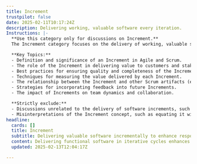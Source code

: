 ```yaml
---
title: Increment
trustpilot: false
date: 2025-02-11T10:17:24Z
description: Delivering working, valuable software every iteration.
Instructions: |-
  **Use this category only for discussions on Increment.**  
  The Increment category focuses on the delivery of working, valuable software at the end of each iteration within Agile frameworks, particularly Scrum. It emphasises the importance of producing a potentially shippable product increment that adds value to stakeholders and aligns with customer needs.

  **Key Topics:**
  - Definition and significance of an Increment in Agile and Scrum.
  - The role of the Increment in delivering value to customers and stakeholders.
  - Best practices for ensuring quality and completeness of the Increment.
  - Techniques for measuring the value delivered by each Increment.
  - The relationship between the Increment and other Scrum artifacts (e.g., Product Backlog, Sprint Backlog).
  - Strategies for incorporating feedback into future Increments.
  - The impact of Increments on team dynamics and collaboration.

  **Strictly exclude:**
  - Discussions unrelated to the delivery of software increments, such as general project management practices not specific to Agile.
  - Misinterpretations of the Increment concept, such as equating it with non-iterative delivery methods or focusing solely on documentation rather than working software.
headline:
  cards: []
  title: Increment
  subtitle: Delivering valuable software incrementally to enhance responsiveness and adaptability in evolving environments.
  content: Delivering functional software in iterative cycles enhances responsiveness to user needs and market changes. Posts should explore practices for effective planning, prioritisation, and feedback integration, as well as the role of collaboration and continuous improvement in fostering innovation and reducing waste in development processes.
  updated: 2025-02-13T12:04:17Z

---
```


